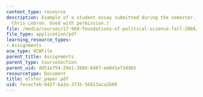 ```yaml
---
content_type: resource
description: Example of a student essay submitted during the semester. (Courtesy of
  Chris Lebron. Used with permission.)
file: /media/courses/17-960-foundations-of-political-science-fall-2004/fececfeb942fba3a373556813aca2b09_elster_paper.pdf
file_type: application/pdf
learning_resource_types:
- Assignments
ocw_type: OCWFile
parent_title: Assignments
parent_type: CourseSection
parent_uid: dd51e754-29e1-208d-6487-ee0d1ef3ddb5
resourcetype: Document
title: elster_paper.pdf
uid: fececfeb-942f-ba3a-3735-56813aca2b09
---
```

